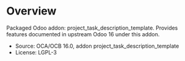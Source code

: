 # Overview

Packaged Odoo addon: project_task_description_template. Provides features documented in upstream Odoo 16 under this addon.

- Source: OCA/OCB 16.0, addon project_task_description_template
- License: LGPL-3
